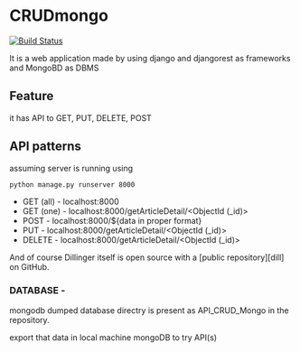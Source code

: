 # CRUDmongo

[![Build Status](https://travis-ci.org/joemccann/dillinger.svg?branch=master)](https://travis-ci.org/joemccann/dillinger)

It is a web application made by using django and djangorest as frameworks and MongoBD as DBMS


## Feature
  it has API to GET, PUT, DELETE, POST

## API patterns
assuming server is running using 
```sh
python manage.py runserver 8000
```

* GET (all) - localhost:8000
* GET (one) -  localhost:8000/getArticleDetail/<ObjectId (_id)>
* POST -  localhost:8000/${data in proper format}
* PUT -  localhost:8000/getArticleDetail/<ObjectId (_id)>
* DELETE - localhost:8000/getArticleDetail/<ObjectId (_id)>

And of course Dillinger itself is open source with a [public repository][dill]
 on GitHub.

### DATABASE - 
mongodb dumped database directry is present as API_CRUD_Mongo in the repository.

export that data in local machine mongoDB to try API(s)